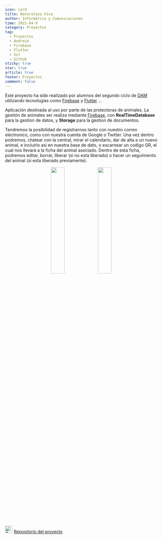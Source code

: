 ```yaml
---
icon: card
title: Naturaleza Viva
author: Informática y Comunicaciones
time: 2021-04-9
category: Proyectos
tag:
  - Proyectos
  - Android
  - Firebase
  - Flutter
  - Git
  - Github
sticky: true
star: true
article: true
footer: Proyectos
comment: false
---
```


Este proyecto ha sido realizado por alumnos del segundo ciclo de [DAM](/fp_reglada/dam/) utilizando tecnologías como [Firebase](https://firebase.google.com/) y [Flutter](https://flutter.dev/) ...

Aplicación destinada al uso por parte de las protectoras de animales. La gestión de animales ser realiza mediante [Firebase](https://firebase.google.com/), con **RealTimeDatabase** para la gestion de datos, y **Storage** para la gestion de documentos.

Tendremos la posibilidad de registrarnos tanto con nuestro correo electronico, como con nuestra cuenta de Google o Twitter. Una vez dentro podremos, chatear con la central, mirar el calendario, dar de alta a un nuevo animal, e incluirlo asi en nuestra base de dato, o escarnear un codigo QR, el cual nos llevará a la ficha del animal asociado. Dentro de esta ficha, podremos editar, borrar, liberar (si no esta liberado) o hacer un seguimiento del animal (si esta liberado previamente).

<p style="text-align:center;">
  <img src="/assets/img/proyectos/naturalezaviva.jpg" width="30%"/>
  <img src="/assets/img/proyectos/naturalezaviva_2.jpg" width="30%"/>
</p>

<img alt="Repositorio" src="/assets/icon/github-logo.png" width="25px"/> [ Repositorio del proyecto](https://github.com/CIFP-Virgen-de-Gracia/NaturalezaViva)
<!-- more -->